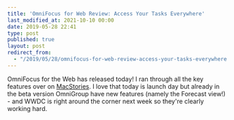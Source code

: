 ```yaml
---
title: 'OmniFocus for Web Review: Access Your Tasks Everywhere'
last_modified_at: 2021-10-10 00:00
date: 2019-05-28 22:41
type: post
published: true
layout: post
redirect_from:
  - "/2019/05/28/omnifocus-for-web-review-access-your-tasks-everywhere.html"
---
```

OmniFocus for the Web has released today! I ran through all the key features over on <a href="https://www.macstories.net/reviews/omnifocus-for-web-review-access-your-tasks-everywhere/">MacStories</a>. I love that today is launch day but already in the beta version OmniGroup have new features (namely the Forecast view!) - and WWDC is right around the corner next week so they're clearly working hard.  

<!--more-->

